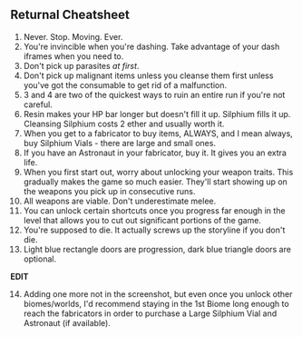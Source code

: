 ## Returnal Cheatsheet

1. Never. Stop. Moving. Ever. 
2. You're invincible when you're dashing. Take advantage of your dash iframes when you need to.
3. Don't pick up parasites _at first_.
4. Don't pick up malignant items unless you cleanse them first unless you've got the consumable to get rid of a malfunction.
5. 3 and 4 are two of the quickest ways to ruin an entire run if you're not careful.
6. Resin makes your HP bar longer but doesn't fill it up. Silphium fills it up. Cleansing Silphium costs 2 ether and usually worth it. 
7. When you get to a fabricator to buy items, ALWAYS, and I mean always, buy Silphium Vials - there are large and small ones.
8. If you have an Astronaut in your fabricator, buy it. It gives you an extra life.
9. When you first start out, worry about unlocking your weapon traits. This gradually makes the game so much easier. They'll start showing up on the weapons you pick up in consecutive runs. 
10. All weapons are viable. Don't underestimate melee.
11. You can unlock certain shortcuts once you progress far enough in the level that allows you to cut out significant portions of the game.
12. You're supposed to die. It actually screws up the storyline if you don't die.
13. Light blue rectangle doors are progression, dark blue triangle doors are optional.

**EDIT**

14. Adding one more not in the screenshot, but even once you unlock other biomes/worlds, I'd recommend staying in the 1st Biome long enough to reach the fabricators in order to purchase a Large Silphium Vial and Astronaut (if available).
